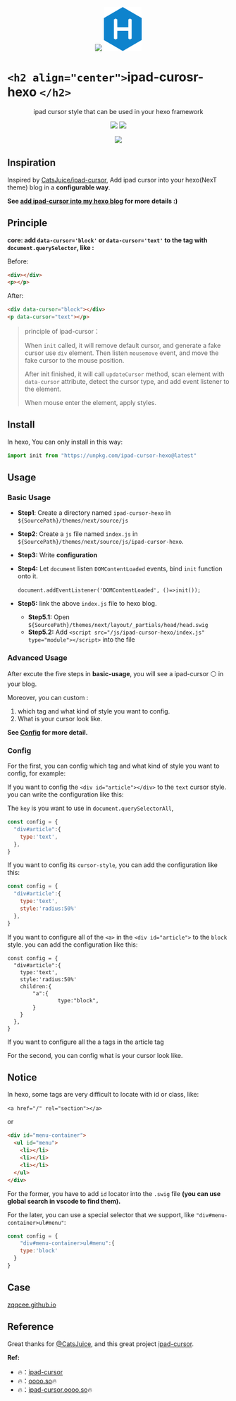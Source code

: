 <p align="center">
  <picture>
    <source media="(prefers-color-scheme: dark)" srcset="https://cursor.oooo.so/ipad-cursor-dark.svg">
    <img height="100" src="https://cursor.oooo.so/ipad-cursor.svg">
    <img height="100" src="https://raw.githubusercontent.com/zqqcee/img_repo/main/img/202307251458774.svg"></img>
  </picture>
</p>

# `<h2 align="center">`ipad-curosr-hexo `</h2>`

<p align="center">
 ipad cursor style that can be used in your hexo framework
</p>

<p align="center">
  <img src="https://img.shields.io/npm/l/ipad-cursor-hexo"/>
  <img src="https://img.shields.io/npm/v/ipad-cursor-hexo"/>
</p>

<p align="center">
  <a href="https://zqqcee.github.io/">
    <img src="https://raw.githubusercontent.com/zqqcee/img_repo/main/img/202307251512971.gif" />
  </a>
</p>

## Inspiration

Inspired by [CatsJuice/ipad-cursor](https://github.com/CatsJuice/ipad-cursor), Add ipad cursor into your hexo(NexT theme) blog in a **configurable way**.

**See [add ipad-cursor into my hexo blog](https://zqqcee.github.io/2023/07/23/ebae3e5deab8/) for more details :)**

## Principle

**core: add `data-cursor='block'` or `data-cursor='text'` to the tag with `document.querySelector`, like :**

Before:

```html
<div></div>
<p></p>
```

After:

```html
<div data-cursor="block"></div>
<p data-cursor="text"></p>
```

> principle of ipad-cursor：
>
> When `init` called, it will remove default cursor, and generate a fake cursor use `div` element. Then listen `mousemove` event, and move the fake cursor to the mouse position.
>
> After init finished, it will call `updateCursor` method, scan element with `data-cursor` attribute, detect the cursor type, and add event listener to the element.
>
> When mouse enter the element, apply styles.

## Install

In hexo, You can only install in this way:

```js
import init from "https://unpkg.com/ipad-cursor-hexo@latest"
```

## Usage

### Basic Usage

- **Step1**: Create a directory named `ipad-cursor-hexo` in `${SourcePath}/themes/next/source/js`
- **Step2**: Create a `js` file named `index.js` in `${SourcePath}/themes/next/source/js/ipad-cursor-hexo`.
- **Step3:** Write **configuration**
- **Step4:** Let `document` listen `DOMContentLoaded` events, bind `init` function onto it.

  `document.addEventListener('DOMContentLoaded', ()=>init());`
- **Step5:** link the above `index.js` file to hexo blog.

  - **Step5.1:** Open `${SourcePath}/themes/next/layout/_partials/head/head.swig`
  - **Step5.2:** Add `<script src="/js/ipad-cursor-hexo/index.js" type="module"></script>` into the file

### Advanced Usage

After excute the five steps in **basic-usage**, you will see a ipad-cursor ⚪️ in your blog.

Moreover, you can custom :

1. which tag and what kind of style you want to config.
2. What is your cursor look like.

**See [Config](#config) for more detail.**

### Config

For the first, you can config which tag and what kind of style you want to config, for example:

If you want to config the `<div id="article"></div>` to the `text` cursor style. you can write the configuration like this:

The `key` is you want to use in `document.querySelectorAll`,

```js
const config = {
  "div#article":{
    type:'text',
  },
}
```

If you want to config its `cursor-style`, you can add the configuration like this:

```js
const config = {
  "div#article":{
    type:'text',
    style:'radius:50%'
  },
}
```

If you want to configure all of the `<a>` in the `<div id="article">` to the `block` style. you can add the configuration like this:

```
const config = {
  "div#article":{
    type:'text',
    style:'radius:50%'
    children:{
    	"a":{
    			type:"block",
    	}
    }
  },
}
```

If you want to configure all the a tags in the article tag

For the second, you can config what is your cursor look like.

## **Notice**

In hexo, some tags are very difficult to locate with id or class, like:

`<a href="/" rel="section"></a>`

or

```html
<div id="menu-container">
  <ul id="menu">
    <li></li>
    <li></li>
    <li></li>
  </ul>
</div>
```

For the former, you have to add `id` locator into the `.swig` file **(you can use global search in vscode to find them).**

For the later, you can use a special selector that we support, like `"div#menu-container>ul#menu"`:

```js
const config = {
 	"div#menu-container>ul#menu":{
    type:'block'
  }
}
```

## Case

[zqqcee.github.io](https://zqqcee.github.io/)

## Reference

Great thanks for [@CatsJuice](https://github.com/CatsJuice), and this great project [ipad-cursor](https://github.com/CatsJuice/ipad-cursor).

**Ref:**

- 🔥：[ipad-cursor](https://github.com/CatsJuice/ipad-cursor)
- 🔥：[oooo.so](https://oooo.so)🔥
- 🔥：[ipad-cursor.oooo.so](https://ipad-cursor.oooo.so)🔥
